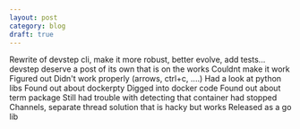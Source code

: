 ```yaml
---
layout: post
category: blog
draft: true
---
```

Rewrite of devstep cli, make it more robust, better evolve, add tests...
devstep deserve a post of its own that is on the works
Couldnt make it work
Figured out
Didn't work properly (arrows, ctrl+c, ....)
Had a look at python libs
Found out about dockerpty
Digged into docker code
Found out about term package
Still had trouble with detecting that container had stopped
Channels, separate thread solution that is hacky but works
Released as a go lib
